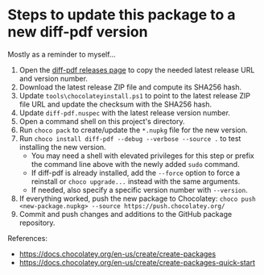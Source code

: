 # Steps to update this package to a new diff-pdf version

Mostly as a reminder to myself...

1. Open the
[diff-pdf releases page](https://github.com/vslavik/diff-pdf/releases) to copy
the needed latest release URL and version number.
1. Download the latest release ZIP file and compute its SHA256 hash.
1. Update `tools\chocolateyinstall.ps1` to point to the latest release ZIP file
   URL and update the checksum with the SHA256 hash.
1. Update `diff-pdf.nuspec` with the latest release version number.
1. Open a command shell on this project's directory.
1. Run `choco pack` to create/update the `*.nupkg` file for the new version. 
1. Run `choco install diff-pdf --debug --verbose --source .` to test installing
   the new version.
   * You may need a shell with elevated privileges for this step or prefix the
     command line above with the newly added `sudo` command.
   * If diff-pdf is already installed, add the `--force` option to force a
     reinstall or `choco upgrade...` instead with the same arguments.
   * If needed, also specify a specific version number with `--version`.
1. If everything worked, push the new package to Chocolatey:
   `choco push <new-package.nupkg> --source https://push.chocolatey.org/`
1. Commit and push changes and additions to the GitHub package repository.

References:
* https://docs.chocolatey.org/en-us/create/create-packages
* https://docs.chocolatey.org/en-us/create/create-packages-quick-start